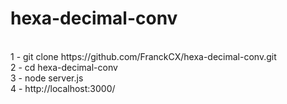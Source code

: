 # hexa-decimal-conv
<br/>
1 - git clone https://github.com/FranckCX/hexa-decimal-conv.git <br/>
2 - cd hexa-decimal-conv <br/>
3 - node server.js <br/>
4 - http://localhost:3000/ <br/>